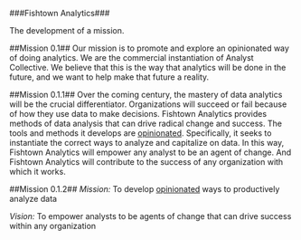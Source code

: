 ###Fishtown Analytics###

The development of a mission.

##Mission 0.1##
Our mission is to promote and explore an opinionated way of doing analytics. We are the commercial instantiation of Analyst Collective. We believe that this is the way that analytics will be done in the future, and we want to help make that future a reality.

##Mission 0.1.1##
Over the coming century, the mastery of data analytics will be the crucial differentiator. Organizations will succeed or fail because of how they use data to make decisions. Fishtown Analytics provides methods of data analysis that can drive radical change and success. The tools and methods it develops are [opinionated](https://gettingreal.37signals.com/ch04_Make_Opinionated_Software.php). Specifically, it seeks to instantiate the correct ways to analyze and capitalize on data. In this way, Fishtown Analytics will empower any analyst to be an agent of change. And Fishtown Analytics will contribute to the success of any organization with which it works.

##Mission 0.1.2##
_Mission:_ To develop [opinionated](https://gettingreal.37signals.com/ch04_Make_Opinionated_Software.php) ways to productively analyze data

_Vision:_ To empower analysts to be agents of change that can drive success within any organization
